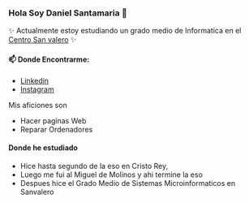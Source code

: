### Hola Soy Daniel Santamaria 👋
✨ Actualmente estoy estudiando un grado medio de Informatica en el [Centro San valero](https://www.sanvalero.es/) ✨

#### 📫 Donde Encontrarme:
* [Linkedin](https://www.linkedin.com/in/daniel-santamaria-martinez-381810239/)
* [Instagram](https://www.instagram.com/danisanta__218/)

Mis aficiones son 
* Hacer paginas Web
* Reparar Ordenadores

#### Donde he estudiado

* Hice hasta segundo de la eso en Cristo Rey, 
* Luego me fui al Miguel de Molinos y ahi termine la eso
* Despues hice el Grado Medio de Sistemas Microinformaticos en Sanvalero

<!--
**Librito21/Librito21** is a ✨ _special_ ✨ repository because its `README.md` (this file) appears on your GitHub profile.

Here are some ideas to get you started:

- 🔭 I’m currently working on ...
- 🌱 I’m currently learning ...
- 👯 I’m looking to collaborate on ...
- 🤔 I’m looking for help with ...
- 💬 Ask me about ...
- 📫 How to reach me: ...
- 😄 Pronouns: ...
- ⚡ Fun fact: ...
-->
